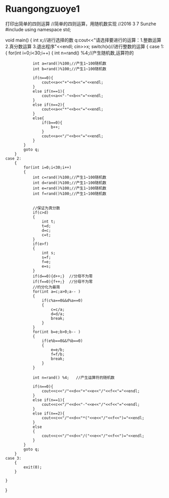 # Ruangongzuoye1
打印出简单的四则运算
//简单的四则运算，用随机数实现
//2016 3 7 Sunzhe
#include<iostream>
using namespace std;

void main()
{
	int x;//进行选择的数
	q:cout<<"请选择要进行的运算：1.整数运算 2.真分数运算 3.退出程序"<<endl;
	cin>>x;
	switch(x)//进行整数的运算
	{
	case 1:
		{
			for(int i=0;i<30;i++)
			{
				int n=rand() %4;//产生随机数,运算符的

				int a=rand()%100;//产生1~100随机数
				int b=rand()%100;//产生1~100随机数
				
				if(n==0){
					cout<<a<<"+"<<b<<"="<<endl;
				}
				else if(n==1){
					cout<<a<<"-"<<b<<"="<<endl;
				}
				else if(n==2){
					cout<<a<<"*"<<b<<"="<<endl;
				}
				else{
					if(b==0){
						b++;
					}
					cout<<a<<"/"<<b<<"="<<endl;
				}
			}
			goto q;
		}
	case 2:
		{
			for(int i=0;i<30;i++)
			{
				int c=rand()%100;//产生1~100随机数
				int d=rand()%100;//产生1~100随机数
				int e=rand()%100;//产生1~100随机数
				int f=rand()%100;//产生1~100随机数

				
				//保证为真分数
				if(c>d)
				{
					int t;
					t=d;
					d=c;
					c=t;
				}
				if(e>f)
				{
					int s;
					s=f;
					f=e;
					e=s;
				}
				if(d==0){d++;}  //分母不为零
				if(f==0){f++;}  //分母不为零
				//约分化为最简
				for(int a=c;a>0;a-- )
				{
					if(c%a==0&&d%a==0)
					{
						c=c/a;
						d=d/a;
						break;
				    }
				}
				for(int b=e;b>0;b-- )
				{
					if(e%b==0&&f%b==0)
					{
						e=e/b;
						f=f/b;
						break;
				    }
				}

				int n=rand() %4;   //产生运算符的随机数
				
				if(n==0){
					cout<<c<<"/"<<d<<"+"<<e<<"/"<<f<<"="<<endl;
				}
				else if(n==1){
					cout<<c<<"/"<<d<<"-"<<e<<"/"<<f<<"="<<endl;
				}
				else if(n==2){
					cout<<c<<"/"<<d<<"*("<<e<<"/"<<f<<")="<<endl;
				}
				else
				{
					cout<<c<<"/"<<d<<"/("<<e<<"/"<<f<<")="<<endl;
				}
			}
			goto q;
		}
	case 3:
		{
			exit(0);
		}

	}
}
